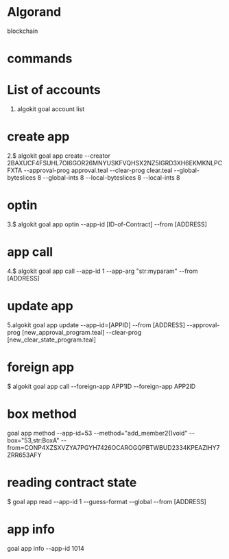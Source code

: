 # Algorand
blockchain
# commands 
# List of accounts 
1. algokit goal account list
# create app
2.$ algokit goal app create --creator 2BAXUCF4FSUHL7OI6GOR26MNYUSKFVQHSX2NZ5IGRD3XH6EKMKNLPCFXTA  --approval-prog approval.teal --clear-prog clear.teal --global-byteslices 8 --global-ints 8 --local-byteslices 8  --local-ints 8 
# optin 
3.$ algokit goal app optin  --app-id [ID-of-Contract] --from [ADDRESS]
# app call
4.$ algokit goal app call --app-id 1 --app-arg "str:myparam"  --from [ADDRESS]
# update app
5.algokit goal app update --app-id=[APPID] --from [ADDRESS]  --approval-prog [new_approval_program.teal]   --clear-prog [new_clear_state_program.teal]
# foreign app
$ algokit goal app call --foreign-app APP1ID --foreign-app APP2ID
# box method 
goal app method --app-id=53 --method="add_member2()void" --box="53,str:BoxA" --from=CONP4XZSXVZYA7PGYH7426OCAROGQPBTWBUD2334KPEAZIHY7ZRR653AFY
# reading contract state
$ goal app read --app-id 1 --guess-format --global --from [ADDRESS]
# app info
goal app info --app-id 1014